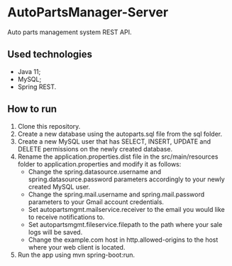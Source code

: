 # AutoPartsManager-Server
Auto parts management system REST API.

## Used technologies
- Java 11;
- MySQL;
- Spring REST.

## How to run
1. Clone this repository.
2. Create a new database using the autoparts.sql file from the sql folder.
3. Create a new MySQL user that has SELECT, INSERT, UPDATE and DELETE permissions on the newly created database.
4. Rename the application.properties.dist file in the src/main/resources folder to application.properties and modify it as follows:
    - Change the spring.datasource.username and spring.datasource.password parameters accordingly to your newly created MySQL user.
    - Change the spring.mail.username and spring.mail.password parameters to your Gmail account credentials.
    - Set autopartsmgmt.mailservice.receiver to the email you would like to receive notifications to.
    - Set autopartsmgmt.fileservice.filepath to the path where your sale logs will be saved.
    - Change the example.com host in http.allowed-origins to the host where your web client is located.
5. Run the app using mvn spring-boot:run.